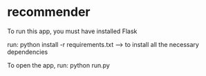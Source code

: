 # recommender

To run this app, you must have installed Flask

run:
  python install -r requirements.txt --> to install all the necessary dependencies
 
To open the app, run:
  python run.py
